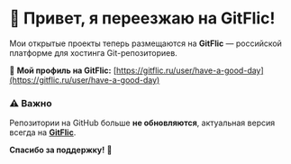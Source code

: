 # 🚀 Привет, я переезжаю на GitFlic!  

Мои открытые проекты теперь размещаются на **GitFlic** — российской платформе для хостинга Git-репозиториев.  

🔗 **Мой профиль на GitFlic:** [https://gitflic.ru/user/have-a-good-day](https://gitflic.ru/user/have-a-good-day)  

### ⚠️ Важно  
Репозитории на GitHub больше **не обновляются**, актуальная версия всегда на **[GitFlic](https://gitflic.ru/user/have-a-good-day)**.  

**Спасибо за поддержку!** 🚀  
